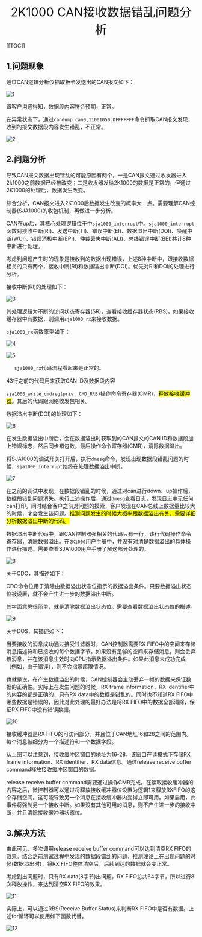 <div align='center' ><font size=6>2K1000 CAN接收数据错乱问题分析</font></div>

[[TOC]]

## 1.问题现象

通过CAN逻辑分析仪抓取板卡发送出的CAN报文如下：

![1](./pic/a1.PNG)

跟客户沟通得知，数据段内容符合预期，正常。

在异常状态下，通过`candump can0,11001050:DFFFFFFF`命令抓取CAN报文发现，收到的报文数据段内容发生错乱，不正常。

![2](./pic/a2.PNG)

## 2.问题分析

 导致CAN报文数据出现错乱的可能原因有两个，一是CAN报文通过收发器进入2k1000之前数据已经被改变；二是收发器发给2K1000的数据是正常的，但通过2K1000的处理后，数据发生改变。

综合分析，CAN报文进入2K1000后数据发生改变的概率大一点。需要理解CAN控制器(SJA1000)的收包机制，再做进一步分析。

CAN在up后，其核心处理逻辑位于中`sja1000_interrupt`中。`sja1000_interrupt`函数对接收中断(RI)、发送中断(TI)、错误中断(EI)、数据溢出中断(DOI)、唤醒中断(WUI)、错误消极中断(EPI)、仲裁丢失中断(ALI)、总线错误中断(BEI)共计8种中断进行处理。

考虑到问题产生时的现象是接收到的数据出现错误，上述8种中断中，跟接收数据相关的只有两个，接收中断(RI)和数据溢出中断(DOI)。优先对RI和DOI的处理进行分析。

接收中断(RI)的处理如下：

![3](./pic/a3.PNG)

其处理逻辑为不断的访问状态寄存器(SR)，查看接收缓存器状态(RBS)。如果接收缓存器中有数据，则调用`sja1000_rx`来接收数据。

`sja1000_rx`函数原型如下：

![4](./pic/a4.PNG)

![5](./pic/a5.PNG)

`	sja1000_rx`代码流程看起来是正常的。

43行之前的代码用来获取CAN ID及数据段内容

`sja1000_write_cmdreg(priv, CMD_RRB)`操作命令寄存器(CMR)，<mark>释放接收缓冲器</mark>。其后的代码跟网络收发包相关。

数据溢出中断(DOI)的处理如下：

![6](./pic/a6.PNG)

在发生数据溢出中断后，会在数据溢出时获取到的CAN报文的CAN ID和数据段加上错误标志，然后同步错包数，最后操作命令寄存器(CMR)，清除数据溢出。

将SJA1000的调试开关打开后，执行`dmesg`命令，发现出现数据段错乱问题的时候，`sja1000_interrupt`始终在处理数据溢出中断。

![7](./pic/a7.PNG)

在之前的调试中发现，在数据段错乱的时候，通过对can进行down、up操作后，数据段错乱问题消失。执行上述操作后，通过`dmesg`查看日志，发现日志中无任何can打印。同时结合客户之前对问题的摸索，客户发现在CAN总线上数据量比较大的时候，才会发生该问题。<mark>推测问题发生的时候大概率跟数据溢出有关，需要详细分析数据溢出中断的代码。</mark>

数据溢出中断代码中，跟CAN控制器强相关的代码只有一行，该行代码操作命令寄存器，清除数据溢出。在`2K1000`用户手册中，并没有对清楚数据溢出的具体操作进行描述。需要查看SJA1000用户手册了解这部分处理的。

![8](./pic/a8.PNG)

关于CDO，其描述如下：

CDO命令位用于清除由数据溢出状态位指示的数据溢出条件。只要数据溢出状态位被设置，就不会产生进一步的数据溢出中断。

其字面意思很简单，就是清除数据溢出状态位。需要查看数据溢出状态位的描述。

![9](./pic/a9.PNG)

关于DOS，其描述如下：

当要接收的消息成功通过接受过滤器时，CAN控制器需要RX FIFO中的空间来存储消息描述符和已接收的每个数据字节。如果没有足够的空间来存储消息，则会丢弃该消息，并在该消息生效时向CPU指示数据溢出条件。如果此消息未成功完成（例如，由于错误），则不会指示超限情况。

也就是说，在产生数据溢出的时候，CAN控制器会主动丢弃一帧的数据来保证数据的正确性。实际上在发生问题的时候，RX frame information、RX identifier中的内容的都是正确的，只有RX data中的数据是错乱的。同时也不知道RX FIFO中哪些数据是错误的，因此对此处理的最好办法是将RX FIFO中的数据全部清除，保证RX FIFO中没有错误数据。

![10](./pic/a10.PNG)

接收缓冲器是RX FIFO的可访问部分，并且位于CAN地址16和28之间的范围内。每个消息被细分为一个描述符和一个数据字段。

从上图可以注意到，接收缓冲区窗口的地址为16-28，该窗口在读模式下存储RX frame information、RX identifier、RX data信息。通过release receive buffer command释放接收缓冲区窗口的数据。

release receive buffer command需要通过操作CMR完成。在读取接收缓冲器的内容之后，微控制器可以通过将释放接收缓冲器位设置为逻辑1来释放RXFIFO的这个存储空间。这可能导致另一个消息在接收缓冲器内变得立即可用。如果启用，此事件将强制另一个接收中断。如果没有其他可用的消息，则不产生进一步的接收中断，并且清除接收缓冲器状态位。

## 3.解决方法

由此可见，多次调用release receive buffer command可以达到清空RX FIFO的效果。结合之前测试过程中发现的数据段错乱的问题，推测理论上在出现问题的时候(数据溢出时)，将RX FIFO整体清空后，后续到达的数据就会变正常。

考虑到出问题时，只有RX data(8字节)出问题，RX FIFO总共64字节，所以进行8次释放操作，来达到清空RX FIFO的效果。

![11](./pic/a11.PNG)

实际上，可以通过RBS(Receive Buffer Status)来判断RX FIFO中是否有数据。上述for循环可以使用如下函数代替。

![12](./pic/a12.PNG)